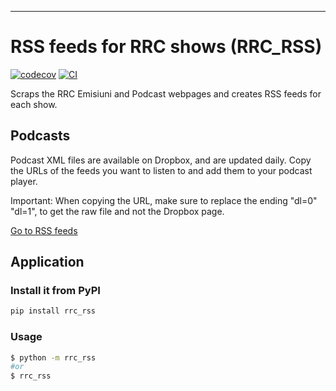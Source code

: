 
<!-- # Python Project Template

A low dependency and really simple to start project template for Python Projects.

See also
- [Flask-Project-Template](https://github.com/rochacbruno/flask-project-template/) for a full feature Flask project including database, API, admin interface, etc.
- [FastAPI-Project-Template](https://github.com/rochacbruno/fastapi-project-template/) The base to start an openapi project featuring: SQLModel, Typer, FastAPI, JWT Token Auth, Interactive Shell, Management Commands.

### HOW TO USE THIS TEMPLATE

> **DO NOT FORK** this is meant to be used from **[Use this template](https://github.com/rochacbruno/python-project-template/generate)** feature.

1. Click on **[Use this template](https://github.com/rochacbruno/python-project-template/generate)**
3. Give a name to your project
   (e.g. `my_awesome_project` recommendation is to use all lowercase and underscores separation for repo names.)
3. Wait until the first run of CI finishes
   (Github Actions will process the template and commit to your new repo)
4. If you want [codecov](https://about.codecov.io/sign-up/) Reports and Automatic Release to [PyPI](https://pypi.org)
  On the new repository `settings->secrets` add your `PYPI_API_TOKEN` and `CODECOV_TOKEN` (get the tokens on respective websites)
4. Read the file [CONTRIBUTING.md](CONTRIBUTING.md)
5. Then clone your new project and happy coding!

> **NOTE**: **WAIT** until first CI run on github actions before cloning your new project.

### What is included on this template?

- 🖼️ Templates for starting multiple application types:
  * **Basic low dependency** Python program (default) [use this template](https://github.com/rochacbruno/python-project-template/generate)
  * **Flask** with database, admin interface, restapi and authentication [use this template](https://github.com/rochacbruno/flask-project-template/generate).
  **or Run `make init` after cloning to generate a new project based on a template.**
- 📦 A basic [setup.py](setup.py) file to provide installation, packaging and distribution for your project.
  Template uses setuptools because it's the de-facto standard for Python packages, you can run `make switch-to-poetry` later if you want.
- 🤖 A [Makefile](Makefile) with the most useful commands to install, test, lint, format and release your project.
- 📃 Documentation structure using [mkdocs](http://www.mkdocs.org)
- 💬 Auto generation of change log using **gitchangelog** to keep a HISTORY.md file automatically based on your commit history on every release.
- 🐋 A simple [Containerfile](Containerfile) to build a container image for your project.
  `Containerfile` is a more open standard for building container images than Dockerfile, you can use buildah or docker with this file.
- 🧪 Testing structure using [pytest](https://docs.pytest.org/en/latest/)
- ✅ Code linting using [flake8](https://flake8.pycqa.org/en/latest/)
- 📊 Code coverage reports using [codecov](https://about.codecov.io/sign-up/)
- 🛳️ Automatic release to [PyPI](https://pypi.org) using [twine](https://twine.readthedocs.io/en/latest/) and github actions.
- 🎯 Entry points to execute your program using `python -m <rrc_rss>` or `$ rrc_rss` with basic CLI argument parsing.
- 🔄 Continuous integration using [Github Actions](.github/workflows/) with jobs to lint, test and release your project on Linux, Mac and Windows environments.

> Curious about architectural decisions on this template? read [ABOUT_THIS_TEMPLATE.md](ABOUT_THIS_TEMPLATE.md)
> If you want to contribute to this template please open an [issue](https://github.com/rochacbruno/python-project-template/issues) or fork and send a PULL REQUEST.

[❤️ Sponsor this project](https://github.com/sponsors/rochacbruno/) -->

<!--  DELETE THE LINES ABOVE THIS AND WRITE YOUR PROJECT README BELOW -->

---
# RSS feeds for RRC shows (RRC_RSS)

[![codecov](https://codecov.io/gh/nikcleju/rrc_rss/branch/main/graph/badge.svg?token=rrc_rss_token_here)](https://codecov.io/gh/nikcleju/rrc_rss)
[![CI](https://github.com/nikcleju/rrc_rss/actions/workflows/main.yml/badge.svg)](https://github.com/nikcleju/rrc_rss/actions/workflows/main.yml)

Scraps the RRC Emisiuni and Podcast webpages and creates RSS feeds for each show.

## Podcasts

Podcast XML files are available on Dropbox, and are updated daily. Copy the URLs of the feeds you want to listen to and add them to your podcast player.

Important: When copying the URL, make sure to replace the ending "dl=0" "dl=1", to get the raw file and not the Dropbox page.

[Go to RSS feeds](https://www.dropbox.com/scl/fo/xdfrvicmk8pv9awnirm5m/AL8MHzZweQp_zIsDOKosk0I?rlkey=ttm07rrkn2ospx308j24ueq1t&st=9l94i9j2&dl=0)

## Application

### Install it from PyPI

```bash
pip install rrc_rss
```

### Usage

```bash
$ python -m rrc_rss
#or
$ rrc_rss
```

<!-- Podcast XML files are uploaded to Github Gists. -->

<!-- Add the following links to your podcast player: -->

<!-- - [Idei în nocturnă - Izvoare de filozofie](https://gist.githubusercontent.com/nikcleju/6ec549decf33e80ba73705395aa07dfd/raw/xml_idei_in_nocturna_izvoare_de_filosofie.xml)
- [Idei în nocturnă - Pagini de istorie](https://gist.githubusercontent.com/nikcleju/40bfe574904083f529c92be0f20b7fd2/raw/xml_idei_in_nocturna_pagini_de_istorie.xml)
- [Texte și pretexte](https://gist.githubusercontent.com/nikcleju/5c1b96588c51261ad6ef72d315a750ab/raw/xml_texte_si_pretexte.xml)
- [Confluențe](https://gist.githubusercontent.com/nikcleju/47fa89fa73ead88bb2b92357ed1585f6/raw/xml_confluente.xml)
- [O oră cu Dana](https://gist.githubusercontent.com/nikcleju/eb862e337a3ed92697292e99043f3bcb/raw/xml_o_ora_cu_dana.xml) -->

<!-- ## Development

Read the [CONTRIBUTING.md](CONTRIBUTING.md) file. -->
